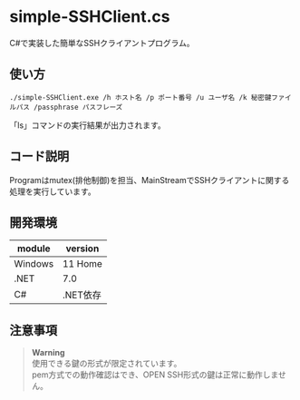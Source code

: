 # simple-SSHClient.cs

C#で実装した簡単なSSHクライアントプログラム。  

## 使い方

```shell
./simple-SSHClient.exe /h ホスト名 /p ポート番号 /u ユーザ名 /k 秘密鍵ファイルパス /passphrase パスフレーズ
```

「ls」コマンドの実行結果が出力されます。  

## コード説明

Programはmutex(排他制御)を担当、MainStreamでSSHクライアントに関する処理を実行しています。  

## 開発環境

| module | version |
| ---- | ---- |
| Windows | 11 Home |
| .NET | 7.0 |
| C# | .NET依存 |

## 注意事項

> **Warning**  
> 使用できる鍵の形式が限定されています。  
> pem方式での動作確認はでき、OPEN SSH形式の鍵は正常に動作しません。  
